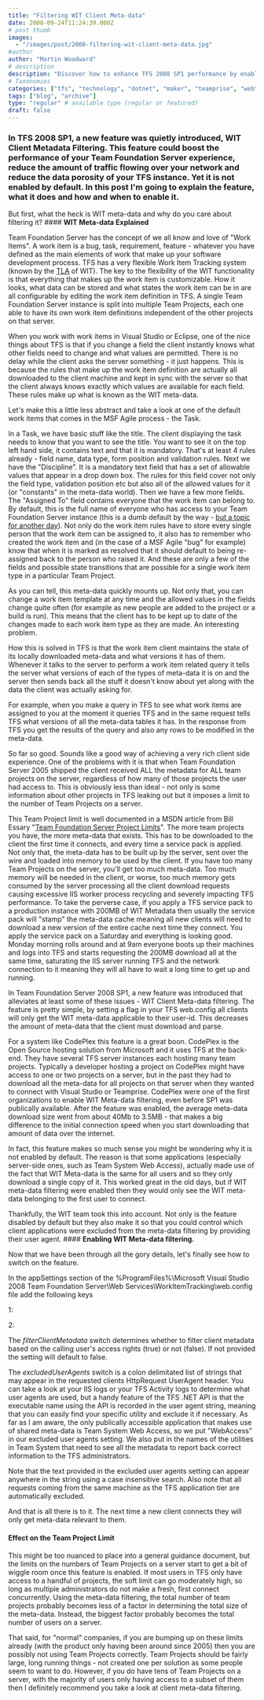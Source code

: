 ```yaml
---
title: "Filtering WIT Client Meta-data"
date: 2008-09-24T11:24:39.000Z
# post thumb
images:
  - "/images/post/2008-filtering-wit-client-meta-data.jpg"
#author
author: "Martin Woodward"
# description
description: "Discover how to enhance TFS 2008 SP1 performance by enabling WIT Client Meta-data Filtering to optimise network traffic and data management."
# Taxonomies
categories: ["tfs", "technology", "dotnet", "maker", "teamprise", "web", "programming", "podcast", "personal"]
tags: ["blog", "archive"]
type: "regular" # available type (regular or featured)
draft: false
---
```

### In TFS 2008 SP1, a new feature was quietly introduced, WIT Client Metadata Filtering.  This feature could boost the performance of your Team Foundation Server experience, reduce the amount of traffic flowing over your network and reduce the data porosity of your TFS instance. Yet it is not enabled by default. In this post I'm going to explain the feature, what it does and how and when to enable it.  

But first, what the heck is WIT meta-data and why do you care about filtering it?  #### **WIT Meta-data Explained**  

Team Foundation Server has the concept of we all know and love of "Work Items". A work item is a bug, task, requirement, feature - whatever you have defined as the main elements of work that make up your software development process. TFS has a very flexible Work Item Tracking system (known by the [TLA](http://en.wikipedia.org/wiki/TLA) of WIT). The key to the flexibility of the WIT functionality is that everything that makes up the work item is customizable. How it looks, what data can be stored and what states the work item can be in are all configurable by editing the work item definition in TFS. A single Team Foundation Server instance is split into multiple Team Projects, each one able to have its own work item definitions independent of the other projects on that server.  

When you work with work items in Visual Studio or Eclipse, one of the nice things about TFS is that if you change a field the client instantly knows what other fields need to change and what values are permitted. There is no delay while the client asks the server something - it just happens. This is because the rules that make up the work item definition are actually all downloaded to the client machine and kept in sync with the server so that the client always knows exactly which values are available for each field. These rules make up what is known as the WIT meta-data.  

[](http://www.woodwardweb.com/WindowsLiveWriter/FilteringWITClientMetadata_981F/image_2.png)Let's make this a little less abstract and take a look at one of the default work items that comes in the MSF Agile process - the Task.  

In a Task, we have basic stuff like the title. The client displaying the task needs to know that you want to see the title. You want to see it on the top left hand side, it contains text and that it is mandatory. That's at least 4 rules already - field name, data type, form position and validation rules. Next we have the "Discipline". It is a mandatory text field that has a set of allowable values that appear in a drop down box. The rules for this field cover not only the field type, validation position etc but also all of the allowed values for it (or "constants" in the meta-data world). Then we have a few more fields. The "Assigned To" field contains everyone that the work item can belong to. By default, this is the full name of everyone who has access to your Team Foundation Server instance (this is a dumb default by the way - [but a topic for another day](http://blogs.msdn.com/team_foundation/archive/2005/05/23/421178.aspx)). Not only do the work item rules have to store every single person that the work item can be assigned to, it also has to remember who created the work item and (in the case of a MSF Agile "bug" for example) know that when it is marked as resolved that it should default to being re-assigned back to the person who raised it. And these are only a few of the fields and possible state transitions that are possible for a single work item type in a particular Team Project.  

As you can tell, this meta-data quickly mounts up. Not only that, you can change a work item template at any time and the allowed values in the fields change quite often (for example as new people are added to the project or a build is run). This means that the client has to be kept up to date of the changes made to each work item type as they are made. An interesting problem.  

How this is solved in TFS is that the work item client maintains the state of its locally downloaded meta-data and what versions it has of them. Whenever it talks to the server to perform a work item related query it tells the server what versions of each of the types of meta-data it is on and the server then sends back all the stuff it doesn't know about yet along with the data the client was actually asking for.  

For example, when you make a query in TFS to see what work items are assigned to you at the moment it queries TFS and in the same request tells TFS what versions of all the meta-data tables it has. In the response from TFS you get the results of the query and also any rows to be modified in the meta-data.  

So far so good. Sounds like a good way of achieving a very rich client side experience. One of the problems with it is that when Team Foundation Server 2005 shipped the client received ALL the metadata for ALL team projects on the server, regardless of how many of those projects the user had access to. This is obviously less than ideal - not only is some information about other projects in TFS leaking out but it imposes a limit to the number of Team Projects on a server.  

This Team Project limit is well documented in a MSDN article from Bill Essary "[Team Foundation Server Project Limits](http://msdn.microsoft.com/en-us/library/aa974183(VS.80).aspx)". The more team projects you have, the more meta-data that exists. This has to be downloaded to the client the first time it connects, and every time a service pack is applied. Not only that, the meta-data has to be built up by the server, sent over the wire and loaded into memory to be used by the client. If you have too many Team Projects on the server, you'll get too much meta-data. Too much memory will be needed in the client, or worse, too much memory gets consumed by the server processing all the client download requests causing excessive IIS worker process recycling and severely impacting TFS performance. To take the perverse case, if you apply a TFS service pack to a production instance with 200MB of WIT Metadata then usually the service pack will "stamp" the meta-data cache meaning all new clients will need to download a new version of the entire cache next time they connect. You apply the service pack on a Saturday and everything is looking good. Monday morning rolls around and at 9am everyone boots up their machines and logs into TFS and starts requesting the 200MB download all at the same time, saturating the IIS server running TFS and the network connection to it meaning they will all have to wait a long time to get up and running.  

In Team Foundation Server 2008 SP1, a new feature was introduced that alleviates at least some of these issues - WIT Client Meta-data filtering. The feature is pretty simple, by setting a flag in your TFS web.config all clients will only get the WIT meta-data applicable to their user-id. This decreases the amount of meta-data that the client must download and parse.  

For a system like CodePlex this feature is a great boon. CodePlex is the Open Source hosting solution from Microsoft and it uses TFS at the back-end. They have several TFS server instances each hosting many team projects. Typically a developer hosting a project on CodePlex might have access to one or two projects on a server, but in the past they had to download all the meta-data for all projects on that server when they wanted to connect with Visual Studio or Teamprise. CodePlex were one of the first organizations to enable WIT Meta-data filtering, even before SP1 was publically available. After the feature was enabled, the average meta-data download size went from about 40Mb to 3.5MB - that makes a big difference to the initial connection speed when you start downloading that amount of data over the internet.  

In fact, this feature makes so much sense you might be wondering why it is not enabled by default. The reason is that some applications (especially server-side ones, such as Team System Web Access), actually made use of the fact that WIT Meta-data is the same for all users and so they only download a single copy of it. This worked great in the old days, but if WIT meta-data filtering were enabled then they would only see the WIT meta-data belonging to the first user to connect.  

Thankfully, the WIT team took this into account. Not only is the feature disabled by default but they also make it so that you could control which client applications were excluded from the meta-data filtering by providing their user agent.  #### **Enabling WIT Meta-data filtering.**  

Now that we have been through all the gory details, let's finally see how to switch on the feature.  

In the appSettings section of the %ProgramFiles%\Microsoft Visual Studio 2008 Team Foundation Server\Web Services\WorkItemTracking\web.config file add the following keys          

   1: <add key ="filterClientMetadata" value="true"/>

   2: <add key ="excludedUserAgents" value="WebAccess:w3wp:witfields:witimport:witexport:witadmin"/>

The *filterClientMetadata* switch determines whether to filter client metadata based on the calling user's access rights (true) or not (false). If not provided the setting will default to false. 

The *excludedUserAgents* switch is a colon delimitated list of strings that may appear in the requested clients HttpRequest UserAgent header. You can take a look at your IIS logs or your TFS Activity logs to determine what user agents are used, but a handy feature of the TFS .NET API is that the executable name using the API is recorded in the user agent string, meaning that you can easily find your specific utility and exclude it if necessary. As far as I am aware, the only publically accessible application that makes use of shared meta-data is Team System Web Access, so we put "WebAccess" in our excluded user agents setting.  We also put in the names of the utilities in Team System that need to see all the metadata to report back correct information to the TFS administrators.

Note that the text provided in the excluded user agents setting can appear anywhere in the string using a case insensitive search. Also note that all requests coming from the same machine as the TFS application tier are automatically excluded.

And that is all there is to it. The next time a new client connects they will only get meta-data relevant to them.

#### **Effect on the Team Project Limit**

This might be too nuanced to place into a general guidance document, but the limits on the numbers of Team Projects on a server start to get a bit of wiggle room once this feature is enabled. If most users in TFS only have access to a handful of projects, the soft limit can go moderately high, so long as multiple administrators do not make a fresh, first connect concurrently. Using the meta-data filtering, the total number of team projects probably becomes less of a factor in determining the total size of the meta-data. Instead, the biggest factor probably becomes the total number of users on a server.

That said, for "normal" companies, if you are bumping up on these limits already (with the product only having been around since 2005) then you are possibly not using Team Projects correctly. Team Projects should be fairly large, long running things - not created one per solution as some people seem to want to do. However, if you do have tens of Team Projects on a server, with the majority of users only having access to a subset of them then I definitely recommend you take a look at client meta-data filtering.